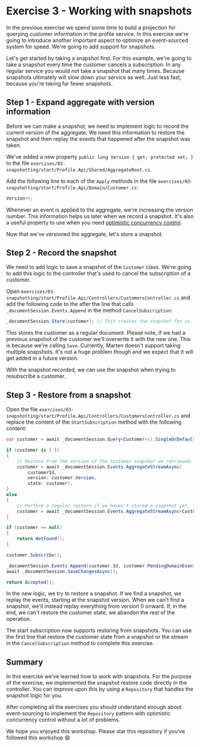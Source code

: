 # Exercise 3 - Working with snapshots

In the previous exercise we spend some time to build a projection for querying customer information in the profile
service. In this exercise we're going to introduce another important aspect to optimize an event-sourced system for
speed. We're going to add support for snapshots.

Let's get started by taking a snapshot first. For this example, we're going to take a snapshot every time the customer
cancels a subscription. In any regular service you would not take a snapshot that many times. Because snapshots
ultimately will slow down your service as well. Just less fast, because you're taking far fewer snapshots.

## Step 1 - Expand aggregate with version information

Before we can make a snapshot, we need to implement logic to record the current version of the aggregate. We need this
information to restore the snapshot and then replay the events that happened after the snapshot was taken. 

We've added a new property `public long Version { get; protected set; }` to the file
`exercises/03-snapshotting/start/Profile.Api/Shared/AggregateRoot.cs`. 

Add the following line to each of the `Apply` methods in the file
`exercises/03-snapshotting/start/Profile.Api/Domain/Customer.cs`:

```csharp
Version++;
```

Whenever an event is applied to the aggregate, we're increasing the version number. This information helps us later when
we record a snapshot. It's also a useful property to use when you need [optimistic concurrency
control][CONCURRENCY_CONTROL].

Now that we've versioned the aggregate, let's store a snapshot.

## Step 2 - Record the snapshot

We need to add logic to save a snapshot of the `Customer` class. We're going to add this logic to the controller that's
used to cancel the subscription of a customer.

Open `exercises/03-snapshotting/start/Profile.Api/Controllers/CustomersController.cs` and add the following code to the
after the line that calls `_documentSession.Events.Append` in the method `CancelSubscription`:

```csharp
_documentSession.Store(customer); // This creates the snapshot for us.
```

This stores the customer as a regular document. Please note, if we had a previous snapshot of the customer we'll
overwrite it with the new one. This is because we're calling `Save`. Currently, Marten doesn't support taking multiple
snapshots. It's not a huge problem though and we expect that it will get added in a future version.

With the snapshot recorded, we can use the snapshot when trying to resubscribe a customer.

## Step 3 - Restore from a snapshot

Open the file `exercises/03-snapshotting/start/Profile.Api/Controllers/CustomersController.cs` and replace the content of
the `StartSubscription` method with the following content:

```csharp
var customer = await _documentSession.Query<Customer>().SingleOrDefaultAsync(x => x.Id == customerId);

if (customer is { })
{
    // Restore from the version of the customer snapshot we retrieved.
    customer = await _documentSession.Events.AggregateStreamAsync(
        customerId, 
        version: customer.Version,
        state: customer);
}
else
{
    // Perform a regular restore if we haven't stored a snapshot yet.
    customer = await _documentSession.Events.AggregateStreamAsync<Customer>(customerId);
}

if (customer == null)
{
    return NotFound();
}

customer.Subscribe();

_documentSession.Events.Append(customer.Id, customer.PendingDomainEvents);
await _documentSession.SaveChangesAsync();

return Accepted();
```

In the new logic, we try to restore a snapshot. If we find a snapshot, we replay the events, starting at the snapshot 
version. When we can't find a snapshot, we'll instead replay everything from version 0 onward. If, in the end, we can't 
restore the customer state, we abandon the rest of the operation.

The start subscription now supports restoring from snapshots. You can use the first line that restore the customer
state from a snapshot or the stream in the `CancelSubscription` method to complete this exercise.

## Summary

In this exercise we've learned how to work with snapshots. For the purpose of the exercise, we implemented the snapshot
restore code directly in the controller. You can improve upon this by using a `Repository` that handles the snapshot 
logic for you. 

After completing all the exercises you should understand enough about event-sourcing to implement the `Repository` 
pattern with optimistic concurrency control without a lot of problems.

We hope you enjoyed this workshop. Please star this repository if you've followed this workshop :smile:

[CONCURRENCY_CONTROL]: https://martendb.io/scenarios/aggregates-events-repositories.html#scenario
